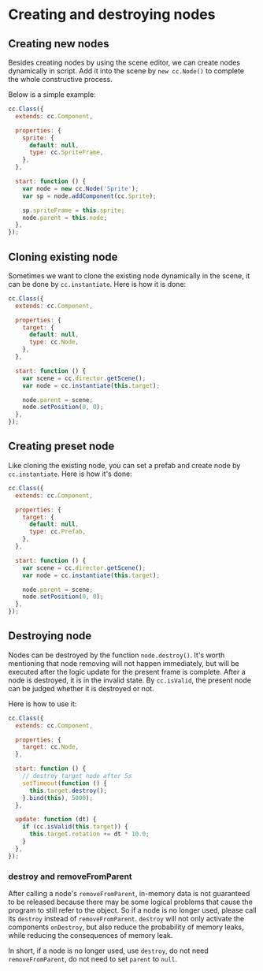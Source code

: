 # Creating and destroying nodes

## Creating new nodes

Besides creating nodes by using the scene editor, we can create nodes dynamically in script. Add it into the scene by `new cc.Node()`
to complete the whole constructive process.

Below is a simple example:

```javascript
cc.Class({
  extends: cc.Component,

  properties: {
    sprite: {
      default: null,
      type: cc.SpriteFrame,
    },
  },

  start: function () {
    var node = new cc.Node('Sprite');
    var sp = node.addComponent(cc.Sprite);

    sp.spriteFrame = this.sprite;
    node.parent = this.node;
  },
});
```

## Cloning existing node

Sometimes we want to clone the existing node dynamically in the scene, it can be done by `cc.instantiate`. Here is how it is done:

```javascript
cc.Class({
  extends: cc.Component,

  properties: {
    target: {
      default: null,
      type: cc.Node,
    },
  },

  start: function () {
    var scene = cc.director.getScene();
    var node = cc.instantiate(this.target);

    node.parent = scene;
    node.setPosition(0, 0);
  },
});
```

## Creating preset node

Like cloning the existing node, you can set a prefab and create node by `cc.instantiate`. Here is how it's done:

```javascript
cc.Class({
  extends: cc.Component,

  properties: {
    target: {
      default: null,
      type: cc.Prefab,
    },
  },

  start: function () {
    var scene = cc.director.getScene();
    var node = cc.instantiate(this.target);

    node.parent = scene;
    node.setPosition(0, 0);
  },
});
```

## Destroying node

Nodes can be destroyed by the function `node.destroy()`. It's worth mentioning that node removing will not happen immediately, but will be executed after the logic update for the present frame is complete. After a node is destroyed, it is in the invalid state. By `cc.isValid`, the present node can be judged whether it is destroyed or not.

Here is how to use it:

```javascript
cc.Class({
  extends: cc.Component,

  properties: {
    target: cc.Node,
  },

  start: function () {
    // destroy target node after 5s
    setTimeout(function () {
      this.target.destroy();
    }.bind(this), 5000);
  },

  update: function (dt) {
    if (cc.isValid(this.target)) {
      this.target.rotation += dt * 10.0;
    }
  },
});
```

### destroy and removeFromParent

After calling a node's `removeFromParent`, in-memory data is not guaranteed to be released because there may be some logical problems that cause the program to still refer to the object. So if a node is no longer used, please call its `destroy` instead of `removeFromParent`. `destroy` will not only activate the components `onDestroy`, but also reduce the probability of memory leaks, while reducing the consequences of memory leak.

In short, if a node is no longer used, use `destroy`, do not need `removeFromParent`, do not need to set `parent` to `null`.

